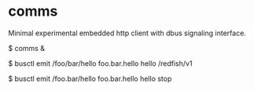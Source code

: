 # comms
Minimal experimental embedded http client with dbus signaling interface.

$ comms &

$ busctl emit /foo/bar/hello foo.bar.hello hello /redfish/v1

$ busctl emit /foo.bar/hello foo.bar.hello hello stop
